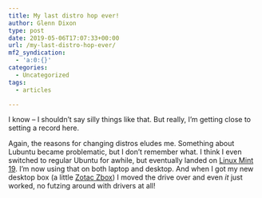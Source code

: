 ```yaml
---
title: My last distro hop ever!
author: Glenn Dixon
type: post
date: 2019-05-06T17:07:33+00:00
url: /my-last-distro-hop-ever/
mf2_syndication:
  - 'a:0:{}'
categories:
  - Uncategorized
tags:
  - articles

---
```

I know &#8211; I shouldn&#8217;t say silly things like that. But really, I&#8217;m getting close to setting a record here.

Again, the reasons for changing distros eludes me. Something about Lubuntu became problematic, but I don&#8217;t remember what. I think I even switched to regular Ubuntu for awhile, but eventually landed on [Linux Mint 19][1]. I&#8217;m now using that on both laptop and desktop. And when I got my new desktop box (a little [Zotac Zbox][2]) I moved the drive over and even _it_ just worked, no futzing around with drivers at all!

 [1]: http://linuxmint.com
 [2]: https://www.zotac.com/es/product/mini_pcs/mn320
